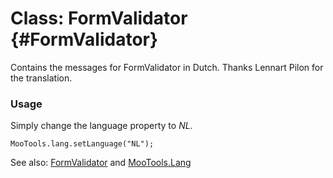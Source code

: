 Class: FormValidator {#FormValidator}
=====================================

Contains the messages for FormValidator in Dutch. Thanks Lennart Pilon for the translation.

### Usage

Simply change the language property to *NL*.

	MooTools.lang.setLanguage("NL");

See also: [FormValidator][] and [MooTools.Lang][]

[FormValidator]: http://www.mootools.net/more/docs/Forms/FormValidator#FormValidator
[MooTools.Lang]: http://www.mootools.net/more/docs/Core/MooTools.Lang